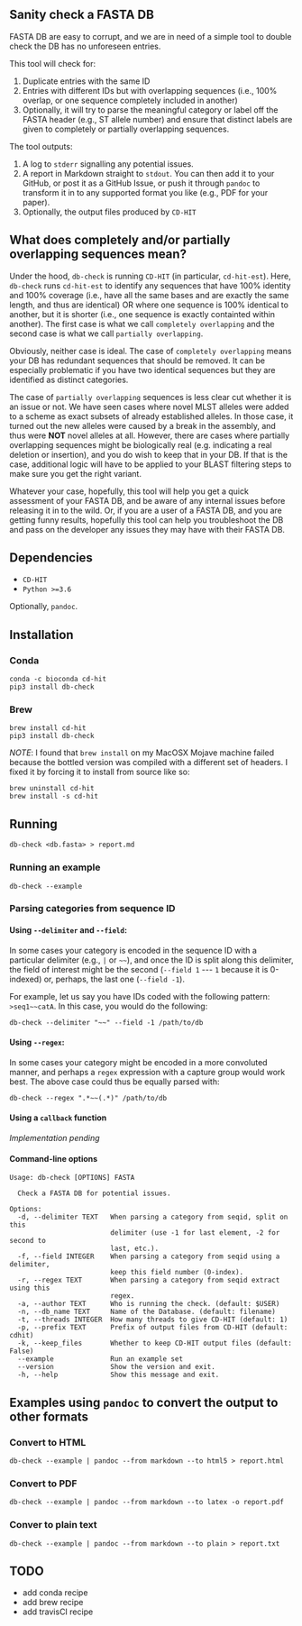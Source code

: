 ## Sanity check a FASTA DB

FASTA DB are easy to corrupt, and we are in need of a simple tool
to double check the DB has no unforeseen entries.

This tool will check for:

1. Duplicate entries with the same ID
2. Entries with different IDs but with overlapping sequences (i.e., 100% overlap, or one sequence completely included in another)
3. Optionally, it will try to parse the meaningful category or label off the FASTA header (e.g., ST allele number) and ensure that distinct labels are given to completely or partially overlapping sequences.

The tool outputs:

1. A log to `stderr` signalling any potential issues.
2. A report in Markdown straight to `stdout`. You can then add it to your GitHub, or post it as a GitHub Issue, or push it through `pandoc` to transform it in to any supported format you like (e.g., PDF for your paper).
3. Optionally, the output files produced by `CD-HIT`

## What does completely and/or partially overlapping sequences mean?

Under the hood, `db-check` is running `CD-HIT` (in particular, `cd-hit-est`). Here, `db-check` runs `cd-hit-est` to identify any sequences that have 100% identity and 100% coverage (i.e., have all the same bases and are exactly the same length, and thus are identical) OR where one sequence is 100% identical to another, but it is shorter (i.e., one sequence is exactly containted within another). The first case is what we call `completely overlapping` and the second case is what we call `partially overlapping`.

Obviously, neither case is ideal. The case of `completely overlapping` means your DB has redundant sequences that should be removed. It can be especially problematic if you have two identical sequences but they are identified as distinct categories.

The case of `partially overlapping` sequences is less clear cut whether it is an issue or not. We have seen cases where novel MLST alleles were added to a scheme as exact subsets of already established alleles. In those case, it turned out the new alleles were caused by a break in the assembly, and thus were **NOT** novel alleles at all. However, there are cases where partially overlapping sequences might be biologically real (e.g. indicating a real deletion or insertion), and you do wish to keep that in your DB. If that is the case, additional logic will have to be applied to your BLAST filtering steps to make sure you get the right variant.

Whatever your case, hopefully, this tool will help you get a quick assessment of your FASTA DB, and be aware of any internal issues before releasing it in to the wild. Or, if you are a user of a FASTA DB, and you are getting funny results, hopefully this tool can help you troubleshoot the DB and pass on the developer any issues they may have with their FASTA DB.

## Dependencies

- `CD-HIT`
- `Python >=3.6`

Optionally, `pandoc`.

## Installation

### Conda

```
conda -c bioconda cd-hit
pip3 install db-check
```

### Brew

```
brew install cd-hit
pip3 install db-check
```

_NOTE_: I found that `brew install` on my MacOSX Mojave machine failed because the bottled version was compiled with a different set of headers. I fixed it by forcing it to install from source like so:

```
brew uninstall cd-hit
brew install -s cd-hit
```

## Running

```
db-check <db.fasta> > report.md
```

### Running an example

```
db-check --example
```

### Parsing categories from sequence ID

#### Using `--delimiter` and `--field`:

In some cases your category is encoded in the sequence ID with a particular delimiter (e.g., `|` or `~~`), and once the ID is split along this delimiter, the field of interest might be the second (`--field 1` --- `1` because it is 0-indexed) or, perhaps, the last one (`--field -1`).

For example, let us say you have IDs coded with the following pattern: `>seq1~~catA`. In this case, you would do the following:

```
db-check --delimiter "~~" --field -1 /path/to/db
```

#### Using `--regex`:

In some cases your category might be encoded in a more convoluted manner, and perhaps a `regex` expression with a capture group would work best. The above case could thus be equally parsed with:

```
db-check --regex ".*~~(.*)" /path/to/db
```

#### Using a `callback` function

_Implementation pending_

#### Command-line options

```
Usage: db-check [OPTIONS] FASTA

  Check a FASTA DB for potential issues.

Options:
  -d, --delimiter TEXT   When parsing a category from seqid, split on this
                         delimiter (use -1 for last element, -2 for second to
                         last, etc.).
  -f, --field INTEGER    When parsing a category from seqid using a delimiter,
                         keep this field number (0-index).
  -r, --regex TEXT       When parsing a category from seqid extract using this
                         regex.
  -a, --author TEXT      Who is running the check. (default: $USER)
  -n, --db_name TEXT     Name of the Database. (default: filename)
  -t, --threads INTEGER  How many threads to give CD-HIT (default: 1)
  -p, --prefix TEXT      Prefix of output files from CD-HIT (default: cdhit)
  -k, --keep_files       Whether to keep CD-HIT output files (default: False)
  --example              Run an example set
  --version              Show the version and exit.
  -h, --help             Show this message and exit.
```

## Examples using `pandoc` to convert the output to other formats

### Convert to HTML

```
db-check --example | pandoc --from markdown --to html5 > report.html
```

### Convert to PDF

```
db-check --example | pandoc --from markdown --to latex -o report.pdf
```

### Conver to plain text

```
db-check --example | pandoc --from markdown --to plain > report.txt
```

## TODO

- add conda recipe
- add brew recipe
- add travisCI recipe
